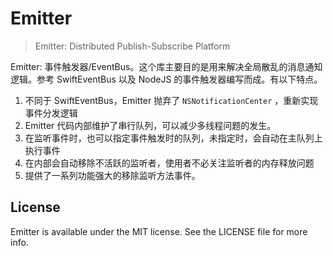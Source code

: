 # Emitter

> Emitter: Distributed Publish-Subscribe Platform

Emitter: 事件触发器/EventBus。这个库主要目的是用来解决全局散乱的消息通知逻辑。参考 SwiftEventBus 以及 NodeJS 的事件触发器编写而成。有以下特点。

1. 不同于 SwiftEventBus，Emitter 抛弃了 `NSNotificationCenter` ，重新实现事件分发逻辑
2. Emitter 代码内部维护了串行队列，可以减少多线程问题的发生。
3. 在监听事件时，也可以指定事件触发时的队列，未指定时，会自动在主队列上执行事件
4. 在内部会自动移除不活跃的监听者，使用者不必关注监听者的内存释放问题
5. 提供了一系列功能强大的移除监听方法事件。

## License

Emitter is available under the MIT license. See the LICENSE file for more info.
